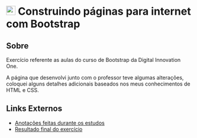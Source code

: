 # <img src="https://themes.getbootstrap.com/wp-content/themes/bootstrap-marketplace/assets/images/elements/bootstrap-stack.png" width="25px"> Construindo páginas para internet com Bootstrap

## Sobre
Exercício referente as aulas do curso de Bootstrap da Digital Innovation One.

A página que desenvolvi junto com o professor teve algumas alterações, coloquei alguns detalhes adicionais baseados nos meus conhecimentos de HTML e CSS.

## Links Externos
- [Anotações feitas durante os estudos](https://github.com/augusto404/estudos/blob/main/digital-innovation-one/bootstrap/bootstrap.md)
- [Resultado final do exercício](https://augusto404.github.io/bootstrap-dio/)